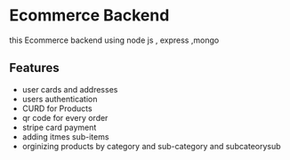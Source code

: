 # Ecommerce Backend

this Ecommerce backend using node js , express ,mongo


## Features

-  user cards and addresses
-  users authentication
-  CURD for Products
-  qr code for every order
-  stripe card payment
-  adding itmes sub-items
-  orginizing products by category and sub-category and subcateorysub


